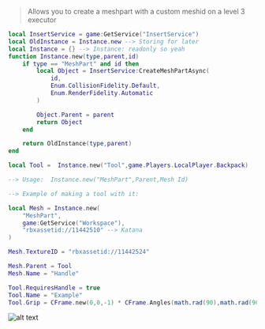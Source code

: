 > Allows you to create a meshpart with a custom meshid on a level 3 executor

```lua
local InsertService = game:GetService("InsertService")
local OldInstance = Instance.new --> Storing for later
local Instance = {} --> Instance: readonly so yeah
function Instance.new(type,parent,id)
	if type == "MeshPart" and id then 
		local Object = InsertService:CreateMeshPartAsync(
            id, 
            Enum.CollisionFidelity.Default, 
            Enum.RenderFidelity.Automatic
        )

		Object.Parent = parent 
		return Object
	end 

	return OldInstance(type,parent)
end

local Tool =  Instance.new("Tool",game.Players.LocalPlayer.Backpack)

--> Usage:  Instance.new("MeshPart",Parent,Mesh Id)

--> Example of making a tool with it: 

local Mesh = Instance.new(
    "MeshPart",
    game:GetService("Workspace"),
    "rbxassetid://11442510" --> Katana
)

Mesh.TextureID = "rbxassetid://11442524"

Mesh.Parent = Tool 
Mesh.Name = "Handle"

Tool.RequiresHandle = true 
Tool.Name = "Example"
Tool.Grip = CFrame.new(0,0,-1) * CFrame.Angles(math.rad(90),math.rad(90),0)
```
![alt text](https://cdn.discordapp.com/attachments/1263568574002495529/1287143670532800612/image.png?ex=66f07975&is=66ef27f5&hm=f26d4e3d2ee65a17f5207425634f49a561eadc7f33662fe4322e2ee04d043369&)
